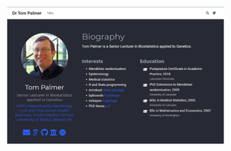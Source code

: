 [<img src="https://github.com/remlapmot/remlapmot/blob/eec165195a3dfeeb670c0b9c8847513c45b7024d/img/ghpages-screenshot.png">](https://remlapmot.github.io/)
 
